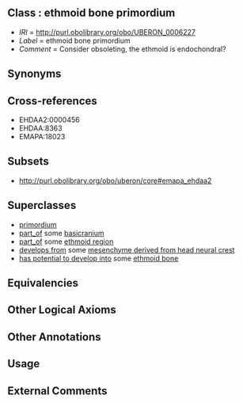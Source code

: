 
## Class : ethmoid bone primordium

 * *IRI* = http://purl.obolibrary.org/obo/UBERON_0006227
 * *Label* = ethmoid bone primordium
 * *Comment* = Consider obsoleting, the ethmoid is endochondral?

## Synonyms


## Cross-references

 * EHDAA2:0000456
 * EHDAA:8363
 * EMAPA:18023

## Subsets

 * http://purl.obolibrary.org/obo/uberon/core#emapa_ehdaa2

## Superclasses

 * [primordium](../../UBERON/48/UBERON_0001048.md)
 * [part_of](../../BFO/50/BFO_0000050.md) some [basicranium](../../UBERON/17/UBERON_0002517.md)
 * [part_of](../../BFO/50/BFO_0000050.md) some [ethmoid region](../../UBERON/41/UBERON_0011241.md)
 * [develops from](../../RO/02/RO_0002202.md) some [mesenchyme derived from head neural crest](../../UBERON/13/UBERON_0007213.md)
 * [has potential to develop into](../../RO/87/RO_0002387.md) some [ethmoid bone](../../UBERON/79/UBERON_0001679.md)

## Equivalencies


## Other Logical Axioms


## Other Annotations


## Usage


## External Comments

